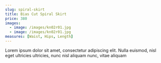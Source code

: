 ```yaml
---
slug: spiral-skirt
title: Bias Cut Spiral Skirt 
price: 380
images:
  - image: /images/kn02r01.jpg
  - image: /images/kn02r01.jpg
measures: [Waist, Hips, Length]
---
```

Lorem ipsum dolor sit amet, consectetur adipiscing elit. Nulla euismod, nisl eget ultricies ultricies, nunc nisl aliquam nunc, vitae aliquam